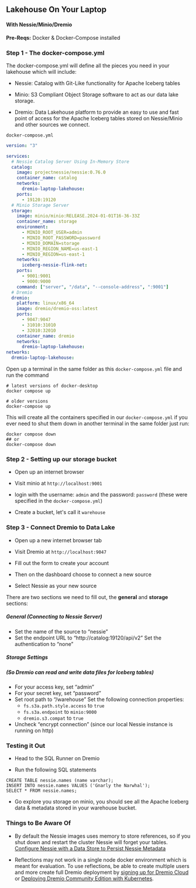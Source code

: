 ## Lakehouse On Your Laptop

#### With Nessie/Minio/Dremio

**Pre-Reqs:** Docker & Docker-Compose installed

### Step 1 - The docker-compose.yml

The docker-compose.yml will define all the pieces you need in your lakehouse which will include:

- Nessie: Catalog with Git-Like functionality for Apache Iceberg tables

- Minio: S3 Compliant Object Storage software to act as our data lake storage.

- Dremio: Data Lakehouse platform to provide an easy to use and fast point of access for the Apache Iceberg tables stored on Nessie/Minio and other sources we connect.

`docker-compose.yml`

```yaml
version: "3"

services:
  # Nessie Catalog Server Using In-Memory Store
  catalog:
    image: projectnessie/nessie:0.76.0
    container_name: catalog
    networks:
      dremio-laptop-lakehouse:
    ports:
      - 19120:19120
  # Minio Storage Server
  storage:
    image: minio/minio:RELEASE.2024-01-01T16-36-33Z
    container_name: storage
    environment:
      - MINIO_ROOT_USER=admin
      - MINIO_ROOT_PASSWORD=password
      - MINIO_DOMAIN=storage
      - MINIO_REGION_NAME=us-east-1
      - MINIO_REGION=us-east-1
    networks:
      iceberg-nessie-flink-net:
    ports:
      - 9001:9001
      - 9000:9000
    command: ["server", "/data", "--console-address", ":9001"]
  # Dremio
  dremio:
    platform: linux/x86_64
    image: dremio/dremio-oss:latest
    ports:
      - 9047:9047
      - 31010:31010
      - 32010:32010
    container_name: dremio
    networks:
      dremio-laptop-lakehouse:
networks:
  dremio-laptop-lakehouse:
```

Open up a terminal in the same folder as this `docker-compose.yml` file and run the command

```shell
# latest versions of docker-desktop
docker compose up

# older versions
docker-compose up
```

This will create all the containers specified in our `docker-compose.yml` if you ever need to shut them down in another terminal in the same folder just run:

```shell
docker compose down
## or
docker-compose down
```

### Step 2 - Setting up our storage bucket

- Open up an internet browser

- Visit minio at `http://localhost:9001`

- login with the username: `admin` and the password: `password` (these were specified in the `docker-compose.yml`)

- Create a bucket, let's call it `warehouse`

### Step 3 - Connect Dremio to Data Lake

- Open up a new internet browser tab

- Visit Dremio at `http://localhost:9047`

- Fill out the form to create your account

- Then on the dashboard choose to connect a new source

- Select Nessie as your new source

There are two sections we need to fill out, the **general** and **storage** sections:

##### General (Connecting to Nessie Server)
- Set the name of the source to “nessie”
- Set the endpoint URL to “http://catalog:19120/api/v2”
Set the authentication to “none”

##### Storage Settings 
##### (So Dremio can read and write data files for Iceberg tables)

- For your access key, set “admin”
- For your secret key, set “password”
- Set root path to “/warehouse”
    Set the following connection properties:
    - `fs.s3a.path.style.access` to `true`
    - `fs.s3a.endpoint` to `minio:9000`
    - `dremio.s3.compat` to `true`
- Uncheck “encrypt connection” (since our local Nessie instance is running on http)

### Testing it Out

- Head to the SQL Runner on Dremio

- Run the following SQL statements

```
CREATE TABLE nessie.names (name varchar);
INSERT INTO nessie.names VALUES ('Gnarly the Narwhal');
SELECT * FROM nessie.names;
```

- Go explore you storage on minio, you should see all the Apache Iceberg data & metadata stored in your warehouse bucket.

### Things to Be Aware Of
- By default the Nessie images uses memory to store references, so if you shut down and restart the cluster Nessie will forget your tables. [Configure Nessie with a Data Store to Persist Nessie Metadata](https://projectnessie.org/try/configuration/#support-for-the-database-specific-implementations)

- Reflections may not work in a single node docker environment which is meant for evaluation. To use reflections, be able to create multiple users and more create full Dremio deployment by [signing up for Dremio Cloud](https://www.dremio.com/get-started/) or [Deploying Dremio Community Edition with Kubernetes](https://docs.dremio.com/current/get-started/kubernetes-quickstart).